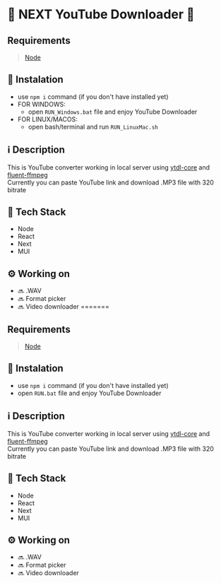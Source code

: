 # 🎵 NEXT YouTube Downloader 🎥

## Requirements

> [Node](https://nodejs.org)

## 🧾 Instalation

- use `npm i` command (if you don't have installed yet)
- FOR WINDOWS:
    - open `RUN_Windows.bat` file and enjoy YouTube Downloader
- FOR LINUX/MACOS:
    - open bash/terminal and run `RUN_LinuxMac.sh`

## ℹ Description

This is YouTube converter working in local server using [ytdl-core](https://www.npmjs.com/package/ytdl-core) and [fluent-ffmpeg](https://www.npmjs.com/package/fluent-ffmpeg) <br>
Currently you can paste YouTube link and download .MP3 file with 320 bitrate

## 🧠 Tech Stack

- Node
- React
- Next
- MUI

## ⚙ Working on

- 🔜 .WAV
- 🔜 Format picker
- 🔜 Video downloader
=======
## Requirements
> [Node](https://nodejs.org)

## 🧾 Instalation
* use ```npm i``` command (if you don't have installed yet)
* open ```RUN.bat``` file and enjoy YouTube Downloader

## ℹ Description
This is YouTube converter working in local server using [ytdl-core](https://www.npmjs.com/package/ytdl-core) and [fluent-ffmpeg](https://www.npmjs.com/package/fluent-ffmpeg) <br>
Currently you can paste YouTube link and download .MP3 file with 320 bitrate

## 🧠 Tech Stack
* Node
* React
* Next
* MUI

## ⚙ Working on
* 🔜 .WAV
* 🔜 Format picker
* 🔜 Video downloader
